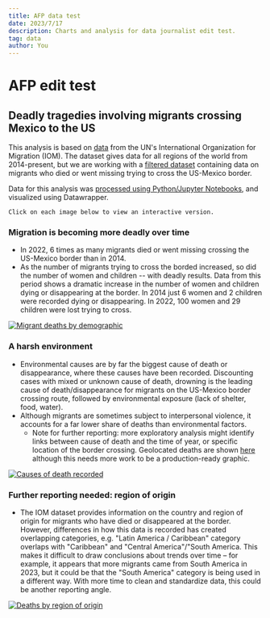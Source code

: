 ```yaml
---
title: AFP data test
date: 2023/7/17
description: Charts and analysis for data journalist edit test.
tag: data
author: You
---
```


# AFP edit test


## Deadly tragedies involving migrants crossing Mexico to the US

This analysis is based on [data](https://missingmigrants.iom.int/downloads) from the UN's International Organization for Migration (IOM). The dataset gives data for all regions of the world from 2014-present, but we are working with a [filtered dataset](https://github.com/corintxt/Data-test-AFP/blob/main/data/US-Mexico-missing-migrants.csv) containing data on migrants who died or went missing trying to cross the US-Mexico border.

Data for this analysis was [processed using Python/Jupyter Notebooks](https://github.com/corintxt/Data-test-AFP/blob/main/Analysis1.ipynb), and visualized using Datawrapper.
    
    Click on each image below to view an interactive version.


### Migration is becoming more deadly over time

* In 2022, 6 times as many migrants died or went missing crossing the US-Mexico border than in 2014.
* As the number of migrants trying to cross the borded increased, so did the number of women and children -- with deadly results. Data from this period shows a dramatic increase in the number of women and children dying or disappearing at the border. In 2014 just 6 women and 2 children were recorded dying or disappearing. In 2022, 100 women and 29 children were lost trying to cross.

[![Migrant deaths by demographic](https://datawrapper.dwcdn.net/hO8s5/full.png)](https://www.datawrapper.de/_/hO8s5/)

### A harsh environment

* Environmental causes are by far the biggest cause of death or disappearance, where these causes have been recorded. Discounting cases with mixed or unknown cause of death, drowning is the leading cause of death/disappearance for migrants on the US-Mexico border crossing route, followed by environmental exposure (lack of shelter, food, water).
* Although migrants are sometimes subject to interpersonal violence, it accounts for a far lower share of deaths than environmental factors.
    * Note for further reporting: more exploratory analysis might identify links between cause of death and the time of year, or specific location of the border crossing. Geolocated deaths are shown [here](https://www.datawrapper.de/_/1wEwX/) although this needs more work to be a production-ready graphic.

[![Causes of death recorded](https://datawrapper.dwcdn.net/DOsSB/full.png)](https://www.datawrapper.de/_/DOsSB/)

### Further reporting needed: region of origin

* The IOM dataset provides information on the country and region of origin for migrants who have died or disappeared at the border. However, differences in how this data is recorded has created overlapping categories, e.g. "Latin America / Caribbean" category overlaps with "Caribbean" and "Central America"/"South America. This makes it difficult to draw conclusions about trends over time – for example, it appears that more migrants came from South America in 2023, but it could be that the "South America" category is being used in a different way. With more time to clean and standardize data, this could be another reporting angle.

[![Deaths by region of origin](https://datawrapper.dwcdn.net/d43EJ/full.png)](https://www.datawrapper.de/_/d43EJ/)
